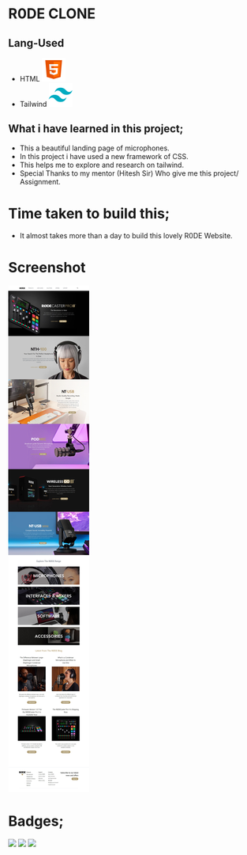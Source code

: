 # R0DE CLONE
## Lang-Used
- HTML ![](./assets/icons8-html-5-48.png)
- Tailwind ![](./assets/icons8-tailwind-css-48.png)

## What i  have learned in this project;


- This a beautiful landing page of microphones.
- In this project i have used a new framework of CSS.
- This helps me to explore and research on tailwind.
- Special Thanks to my mentor (Hitesh Sir) Who give me this project/ Assignment.

# Time taken to build this;

- It almost takes more than a day to build this lovely R0DE Website.


# Screenshot
![](./assets/Web%20capture_23-8-2022_204459_127.0.0.1.jpeg)


# Badges;
![](https://img.shields.io/badge/HTML--yellow)
![](https://img.shields.io/badge/TAILWIND--yellowg)
![](https://img.shields.io/badge/R0DE-ClONE-yellowgreen)

